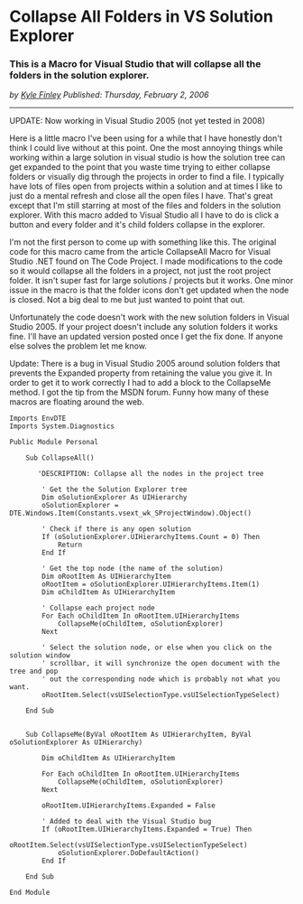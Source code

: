 # Collapse All Folders in VS Solution Explorer
### This is a Macro for Visual Studio that will collapse all the folders in the solution explorer.

*<div class="article-meta-data"> by <span class="article-meta-author" itemprop="author"><a href="https://twitter.com/kfinley" target="_blank" title="kfinley on Twitter">Kyle Finley</a></span> Published: <time itemprop="pubdate" datetime="2/3/2006 1:34:00 AM">Thursday, February 2, 2006</time></div>*

---

UPDATE: Now working in Visual Studio 2005 (not yet tested in 2008)

Here is a little macro I've been using for a while that I have honestly don't think I could live without at this point. One the most annoying things while working within a large solution in visual studio is how the solution tree can get expanded to the point that you waste time trying to either collapse folders or visually dig through the projects in order to find a file. I typically have lots of files open from projects within a solution and at times I like to just do a mental refresh and close all the open files I have. That's great except that I'm still starring at most of the files and folders in the solution explorer. With this macro added to Visual Studio all I have to do is click a button and every folder and it's child folders collapse in the explorer.

I'm not the first person to come up with something like this. The original code for this macro came from the article CollapseAll Macro for Visual Studio .NET found on The Code Project. I made modifications to the code so it would collapse all the folders in a project, not just the root project folder. It isn't super fast for large solutions / projects but it works. One minor issue in the macro is that the folder icons don't get updated when the node is closed. Not a big deal to me but just wanted to point that out.

Unfortunately the code doesn't work with the new solution folders in Visual Studio 2005. If your project doesn't include any solution folders it works fine. I'll have an updated version posted once I get the fix done. If anyone else solves the problem let me know.

Update:  There is a bug in Visual Studio 2005 around solution folders that prevents the Expanded property from retaining the value you give it.  In order to get it to work correctly I had to add a block to the CollapseMe method.  I got the tip from the MSDN forum.  Funny how many of these macros are floating around the web.

```vbscript
Imports EnvDTE
Imports System.Diagnostics

Public Module Personal

    Sub CollapseAll()

       'DESCRIPTION: Collapse all the nodes in the project tree

        ' Get the the Solution Explorer tree
        Dim oSolutionExplorer As UIHierarchy
        oSolutionExplorer = DTE.Windows.Item(Constants.vsext_wk_SProjectWindow).Object()

        ' Check if there is any open solution
        If (oSolutionExplorer.UIHierarchyItems.Count = 0) Then
            Return
        End If

        ' Get the top node (the name of the solution)
        Dim oRootItem As UIHierarchyItem
        oRootItem = oSolutionExplorer.UIHierarchyItems.Item(1)
        Dim oChildItem As UIHierarchyItem

        ' Collapse each project node
        For Each oChildItem In oRootItem.UIHierarchyItems
            CollapseMe(oChildItem, oSolutionExplorer)
        Next

        ' Select the solution node, or else when you click on the solution window
        ' scrollbar, it will synchronize the open document with the tree and pop
        ' out the corresponding node which is probably not what you want.
        oRootItem.Select(vsUISelectionType.vsUISelectionTypeSelect)

    End Sub


    Sub CollapseMe(ByVal oRootItem As UIHierarchyItem, ByVal oSolutionExplorer As UIHierarchy)

        Dim oChildItem As UIHierarchyItem

        For Each oChildItem In oRootItem.UIHierarchyItems
            CollapseMe(oChildItem, oSolutionExplorer)
        Next

        oRootItem.UIHierarchyItems.Expanded = False

        ' Added to deal with the Visual Studio bug
        If (oRootItem.UIHierarchyItems.Expanded = True) Then
            oRootItem.Select(vsUISelectionType.vsUISelectionTypeSelect)
            oSolutionExplorer.DoDefaultAction()
        End If

    End Sub

End Module
```
